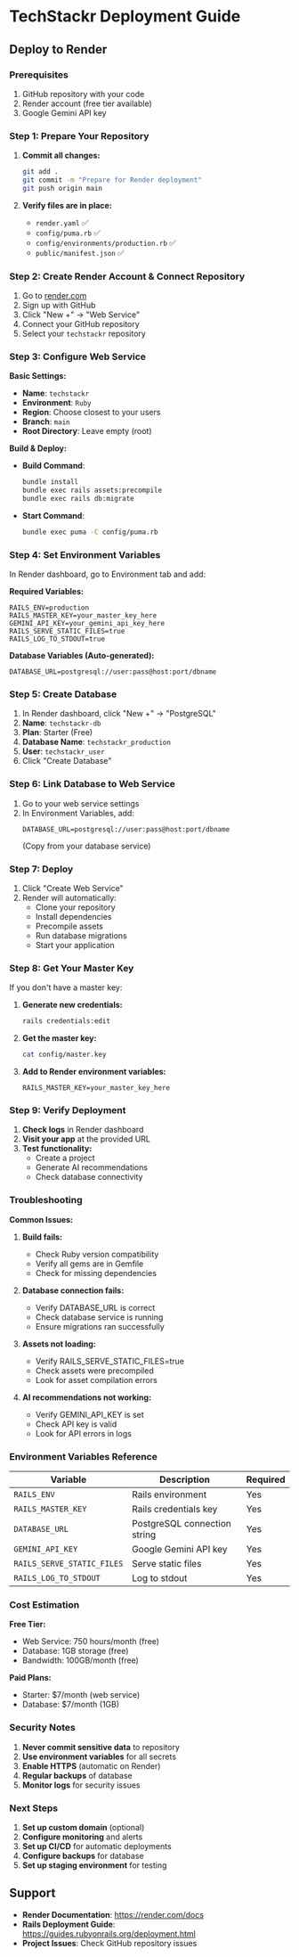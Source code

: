 # TechStackr Deployment Guide

## Deploy to Render

### Prerequisites
1. GitHub repository with your code
2. Render account (free tier available)
3. Google Gemini API key

### Step 1: Prepare Your Repository

1. **Commit all changes:**
   ```bash
   git add .
   git commit -m "Prepare for Render deployment"
   git push origin main
   ```

2. **Verify files are in place:**
   - `render.yaml` ✅
   - `config/puma.rb` ✅
   - `config/environments/production.rb` ✅
   - `public/manifest.json` ✅

### Step 2: Create Render Account & Connect Repository

1. Go to [render.com](https://render.com)
2. Sign up with GitHub
3. Click "New +" → "Web Service"
4. Connect your GitHub repository
5. Select your `techstackr` repository

### Step 3: Configure Web Service

**Basic Settings:**
- **Name**: `techstackr`
- **Environment**: `Ruby`
- **Region**: Choose closest to your users
- **Branch**: `main`
- **Root Directory**: Leave empty (root)

**Build & Deploy:**
- **Build Command**: 
  ```bash
  bundle install
  bundle exec rails assets:precompile
  bundle exec rails db:migrate
  ```
- **Start Command**: 
  ```bash
  bundle exec puma -C config/puma.rb
  ```

### Step 4: Set Environment Variables

In Render dashboard, go to Environment tab and add:

**Required Variables:**
```
RAILS_ENV=production
RAILS_MASTER_KEY=your_master_key_here
GEMINI_API_KEY=your_gemini_api_key_here
RAILS_SERVE_STATIC_FILES=true
RAILS_LOG_TO_STDOUT=true
```

**Database Variables (Auto-generated):**
```
DATABASE_URL=postgresql://user:pass@host:port/dbname
```

### Step 5: Create Database

1. In Render dashboard, click "New +" → "PostgreSQL"
2. **Name**: `techstackr-db`
3. **Plan**: Starter (Free)
4. **Database Name**: `techstackr_production`
5. **User**: `techstackr_user`
6. Click "Create Database"

### Step 6: Link Database to Web Service

1. Go to your web service settings
2. In Environment Variables, add:
   ```
   DATABASE_URL=postgresql://user:pass@host:port/dbname
   ```
   (Copy from your database service)

### Step 7: Deploy

1. Click "Create Web Service"
2. Render will automatically:
   - Clone your repository
   - Install dependencies
   - Precompile assets
   - Run database migrations
   - Start your application

### Step 8: Get Your Master Key

If you don't have a master key:

1. **Generate new credentials:**
   ```bash
   rails credentials:edit
   ```

2. **Get the master key:**
   ```bash
   cat config/master.key
   ```

3. **Add to Render environment variables:**
   ```
   RAILS_MASTER_KEY=your_master_key_here
   ```

### Step 9: Verify Deployment

1. **Check logs** in Render dashboard
2. **Visit your app** at the provided URL
3. **Test functionality:**
   - Create a project
   - Generate AI recommendations
   - Check database connectivity

### Troubleshooting

**Common Issues:**

1. **Build fails:**
   - Check Ruby version compatibility
   - Verify all gems are in Gemfile
   - Check for missing dependencies

2. **Database connection fails:**
   - Verify DATABASE_URL is correct
   - Check database service is running
   - Ensure migrations ran successfully

3. **Assets not loading:**
   - Verify RAILS_SERVE_STATIC_FILES=true
   - Check assets were precompiled
   - Look for asset compilation errors

4. **AI recommendations not working:**
   - Verify GEMINI_API_KEY is set
   - Check API key is valid
   - Look for API errors in logs

### Environment Variables Reference

| Variable | Description | Required |
|----------|-------------|----------|
| `RAILS_ENV` | Rails environment | Yes |
| `RAILS_MASTER_KEY` | Rails credentials key | Yes |
| `DATABASE_URL` | PostgreSQL connection string | Yes |
| `GEMINI_API_KEY` | Google Gemini API key | Yes |
| `RAILS_SERVE_STATIC_FILES` | Serve static files | Yes |
| `RAILS_LOG_TO_STDOUT` | Log to stdout | Yes |

### Cost Estimation

**Free Tier:**
- Web Service: 750 hours/month (free)
- Database: 1GB storage (free)
- Bandwidth: 100GB/month (free)

**Paid Plans:**
- Starter: $7/month (web service)
- Database: $7/month (1GB)

### Security Notes

1. **Never commit sensitive data** to repository
2. **Use environment variables** for all secrets
3. **Enable HTTPS** (automatic on Render)
4. **Regular backups** of database
5. **Monitor logs** for security issues

### Next Steps

1. **Set up custom domain** (optional)
2. **Configure monitoring** and alerts
3. **Set up CI/CD** for automatic deployments
4. **Configure backups** for database
5. **Set up staging environment** for testing

## Support

- **Render Documentation**: https://render.com/docs
- **Rails Deployment Guide**: https://guides.rubyonrails.org/deployment.html
- **Project Issues**: Check GitHub repository issues
